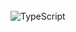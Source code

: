 <br>
<img alt="TypeScript" src="https://img.shields.io/badge/TypeScript-%23323330.svg?style=flat-square&logo=TypeScript&logoColor=%23F7DF1E%22/%3E
<img alt="JavaScript" src="https://img.shields.io/badge/JavaScript-%23323330.svg?style=flat-square&logo=JavaScript&logoColor=%23F7DF1E%22/%3E
<img alt="Lua" src="https://img.shields.io/badge/Lua-%23323330.svg?style=flat-square&logo=Lua&logoColor=%23ffffff" />
<img alt="Python" src="https://img.shields.io/badge/Python-%2314354C.svg?style=flat-square&logo=Python&logoColor=white%22/%3E
DEVELOPER
### My Projects
